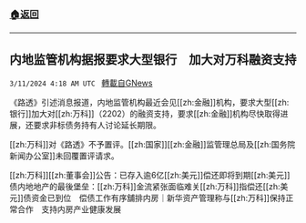 ###  [:house:返回](README.md)
---


## 内地监管机构据报要求大型银行　加大对万科融资支持
`3/11/2024 4:18 AM UTC ` [轉載自GNews](https://gnews.org/articles/2383136)

《路透》引述消息报道，内地监管机构最近会见[[zh:金融]]机构，要求大型[[zh:银行]]加大对[[zh:万科]]（2202）的融资支持，要求[[zh:金融]]机构尽快取得进展，还要求非标债务持有人讨论延长期限。

[[zh:万科]]对《路透》不予置评。[[zh:国家]][[zh:金融]]监管理总局及[[zh:国务院新闻办公室]]未回覆置评请求。

[[zh:万科]][[zh:董事会]]公告：已存入逾6亿[[zh:美元]]偿还即将到期[[zh:美元]]债内地地产的最後堡垒：[[zh:万科]]金流紧张面临难关[[zh:万科]]指偿还[[zh:美元]]债资金已到位　偿债工作有序舖排内房｜新华资产管理称与[[zh:万科]]保持正常合作　支持内房产业健康发展
